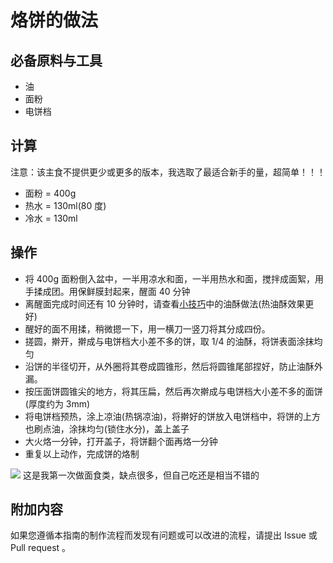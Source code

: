 # 烙饼的做法

## 必备原料与工具

* 油
* 面粉
* 电饼档

## 计算

注意：该主食不提供更少或更多的版本，我选取了最适合新手的量，超简单！！！

* 面粉 = 400g
* 热水 = 130ml(80 度)
* 冷水 = 130ml

## 操作

* 将 400g 面粉倒入盆中，一半用凉水和面，一半用热水和面，搅拌成面絮，用手揉成团。用保鲜膜封起来，醒面 40 分钟
* 离醒面完成时间还有 10 分钟时，请查看[小技巧](../../../tips/红烧技巧.md)中的油酥做法(热油酥效果更好)
* 醒好的面不用揉，稍微摁一下，用一横刀一竖刀将其分成四份。
* 搓圆，擀开，擀成与电饼档大小差不多的饼，取 1/4 的油酥，将饼表面涂抹均匀
* 沿饼的半径切开，从外圈将其卷成圆锥形，然后将圆锥尾部捏好，防止油酥外漏。
* 按压面饼圆锥尖的地方，将其压扁，然后再次擀成与电饼档大小差不多的面饼(厚度约为 3mm)
* 将电饼档预热，涂上凉油(热锅凉油)，将擀好的饼放入电饼档中，将饼的上方也刷点油，涂抹均匀(锁住水分)，盖上盖子
* 大火烙一分钟，打开盖子，将饼翻个面再烙一分钟
* 重复以上动作，完成饼的烙制

![](./Images/烙饼/成品.jpg)
这是我第一次做面食类，缺点很多，但自己吃还是相当不错的

## 附加内容

如果您遵循本指南的制作流程而发现有问题或可以改进的流程，请提出 Issue 或 Pull request 。
